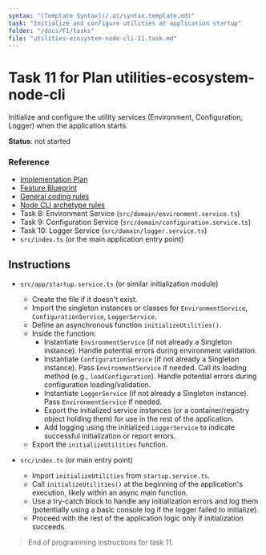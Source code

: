 ```yaml
---
syntax: "[Template Syntax](/.ai/syntax.template.md)"
task: "Initialize and configure utilities at application startup"
folder: "/docs/F1/tasks"
file: "utilities-ecosystem-node-cli-11.task.md"
---
```


# Task 11 for Plan utilities-ecosystem-node-cli

Initialize and configure the utility services (Environment, Configuration, Logger) when the application starts.

**Status**: not started

### Reference

- [Implementation Plan](/docs/F1/utilities-ecosystem-node-cli.plan.md)
- [Feature Blueprint](/docs/F1/utilities-ecosystem.blueprint.md)
- [General coding rules](/.ai/builder/rules/code.rules.md)
- [Node CLI archetype rules](/.ai/builder/rules/node-cli.rules.md)
- Task 8: Environment Service (`src/domain/environment.service.ts`)
- Task 9: Configuration Service (`src/domain/configuration.service.ts`)
- Task 10: Logger Service (`src/domain/logger.service.ts`)
- `src/index.ts` (or the main application entry point)

## Instructions

<!--
  Integrate the utility services into the application's entry point.
  Ensure services are initialized in the correct order (Environment -> Configuration -> Logger).
-->

- `src/app/startup.service.ts` (or similar initialization module)
  - Create the file if it doesn't exist.
  - Import the singleton instances or classes for `EnvironmentService`, `ConfigurationService`, `LoggerService`.
  - Define an asynchronous function `initializeUtilities()`.
  - Inside the function:
    - Instantiate `EnvironmentService` (if not already a Singleton instance). Handle potential errors during environment validation.
    - Instantiate `ConfigurationService` (if not already a Singleton instance). Pass `EnvironmentService` if needed. Call its loading method (e.g., `loadConfiguration`). Handle potential errors during configuration loading/validation.
    - Instantiate `LoggerService` (if not already a Singleton instance). Pass `EnvironmentService` if needed.
    - Export the initialized service instances (or a container/registry object holding them) for use in the rest of the application.
    - Add logging using the initialized `LoggerService` to indicate successful initialization or report errors.
  - Export the `initializeUtilities` function.

- `src/index.ts` (or main entry point)
  - Import `initializeUtilities` from `startup.service.ts`.
  - Call `initializeUtilities()` at the beginning of the application's execution, likely within an async main function.
  - Use a try-catch block to handle any initialization errors and log them (potentially using a basic console log if the logger failed to initialize).
  - Proceed with the rest of the application logic only if initialization succeeds.

> End of programming instructions for task 11.
